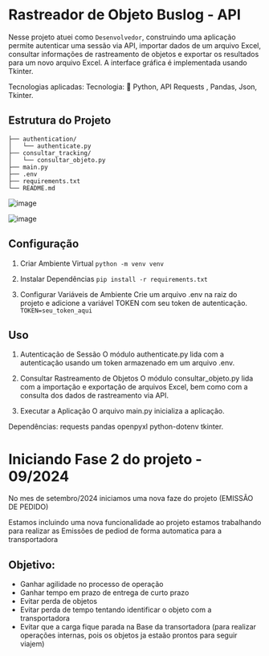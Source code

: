 # Rastreador de Objeto Buslog - API

Nesse projeto atuei como `Desenvolvedor`, construindo uma aplicação permite autenticar uma sessão via API, importar dados de um arquivo Excel, consultar informações de rastreamento de objetos e exportar os resultados para um novo arquivo Excel. A interface gráfica é implementada usando Tkinter.

Tecnologias aplicadas: Tecnologia: 🎯 Python, API Requests , Pandas, Json, Tkinter.

## Estrutura do Projeto

    ├── authentication/
    │   └── authenticate.py
    ├── consultar_tracking/
    │   └── consultar_objeto.py
    ├── main.py
    ├── .env
    ├── requirements.txt
    └── README.md
![image](https://github.com/user-attachments/assets/17336bac-c90a-4407-a857-3f8b545624c9)



![image](https://github.com/datocarneiro/Rastreador_de_Objeto_Buslog-API-/assets/132966071/56e93925-d740-4de7-9f6b-ab8cc294b463)

## Configuração
1. Criar Ambiente Virtual
`python -m venv venv`

3. Instalar Dependências
`pip install -r requirements.txt`

5. Configurar Variáveis de Ambiente
Crie um arquivo .env na raiz do projeto e adicione a variável TOKEN com seu token de autenticação.
`TOKEN=seu_token_aqui`

## Uso
1. Autenticação de Sessão
O módulo authenticate.py lida com a autenticação usando um token armazenado em um arquivo .env.

2. Consultar Rastreamento de Objetos
O módulo consultar_objeto.py lida com a importação e exportação de arquivos Excel, bem como com a consulta dos dados de rastreamento via API.

3. Executar a Aplicação
O arquivo main.py inicializa a aplicação.

Dependências:
requests
pandas
openpyxl
python-dotenv
tkinter.
 
# Iniciando Fase 2 do projeto - 09/2024 
No mes de setembro/2024 iniciamos uma nova faze do projeto (EMISSÃO DE PEDIDO)

Estamos incluindo uma nova funcionalidade ao projeto
estamos trabalhando para realizar as Emissões de pediod de forma automatica para a transportadora

## Objetivo: 
- Ganhar agilidade no processo de operação
- Ganhar tempo em prazo de entrega de curto prazo
- Evitar perda de objetos
- Evitar perda de tempo tentando identificar o objeto com a transportadora
- Evitar que a carga fique parada na Base da transortadora (para realizar operações internas, pois os objetos ja estaão prontos para seguir viajem)

